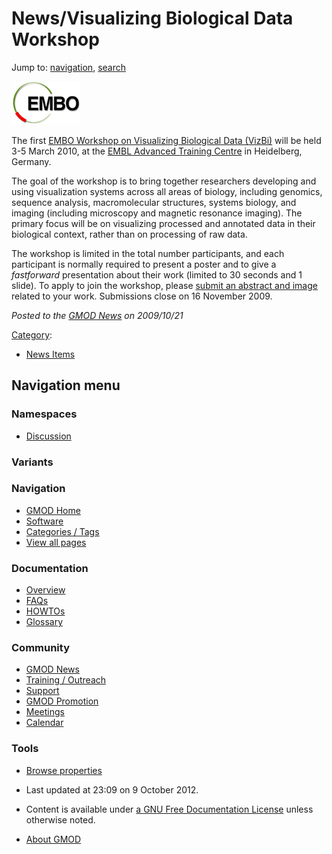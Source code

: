 



<span id="top"></span>




# <span dir="auto">News/Visualizing Biological Data Workshop</span>






Jump to: [navigation](#mw-navigation), [search](#p-search)




<a href="http://www.vizbi.org" rel="nofollow"
title="Visualizing Biological Data (VizBi)"><img
src="https://raw.githubusercontent.com/GMOD/gmod.github.io/main/mediawiki/images/4/46/EMBO_Logo.png" width="110" height="69"
alt="Visualizing Biological Data (VizBi)" /></a>



The first <a href="http://www.vizbi.org/" class="external text"
rel="nofollow">EMBO Workshop on Visualizing Biological Data (VizBi)</a>
will be held 3-5 March 2010, at the
<a href="http://www.embl.de/training/eicat/atc/index.html"
class="external text" rel="nofollow">EMBL Advanced Training Centre</a>
in Heidelberg, Germany.

The goal of the workshop is to bring together researchers developing and
using visualization systems across all areas of biology, including
genomics, sequence analysis, macromolecular structures, systems biology,
and imaging (including microscopy and magnetic resonance imaging). The
primary focus will be on visualizing processed and annotated data in
their biological context, rather than on processing of raw data.

The workshop is limited in the total number participants, and each
participant is normally required to present a poster and to give a
*fastforward* presentation about their work (limited to 30 seconds and 1
slide). To apply to join the workshop, please
<a href="http://vizbi.org" class="external text" rel="nofollow">submit
an abstract and image</a> related to your work. Submissions close on 16
November 2009.

  



*Posted to the [GMOD News](../GMOD_News "GMOD News") on 2009/10/21*






[Category](../Special%3ACategories "Special%3ACategories"):

- [News Items](../Category%3ANews_Items "Category%3ANews Items")






## Navigation menu



### Namespaces


- <span id="ca-talk"><a
  href="http://gmod.org/mediawiki/index.php?title=Talk:News/Visualizing_Biological_Data_Workshop&amp;action=edit&amp;redlink=1"
  accesskey="t"
  title="Discussion about the content page [t]">Discussion</a></span>


### 

### Variants[](#)








<a href="../Main_Page"
style="background-image: url(../../images/GMOD-cogs.png);"
title="Visit the main page"></a>


### Navigation



- <span id="n-GMOD-Home">[GMOD Home](../Main_Page)</span>
- <span id="n-Software">[Software](../GMOD_Components)</span>
- <span id="n-Categories-.2F-Tags">[Categories /
  Tags](../Categories)</span>
- <span id="n-View-all-pages">[View all
  pages](../Special:AllPages)</span>




### Documentation



- <span id="n-Overview">[Overview](../Overview)</span>
- <span id="n-FAQs">[FAQs](../Category%3AFAQ)</span>
- <span id="n-HOWTOs">[HOWTOs](../Category%3AHOWTO)</span>
- <span id="n-Glossary">[Glossary](../Glossary)</span>




### Community



- <span id="n-GMOD-News">[GMOD News](../GMOD_News)</span>
- <span id="n-Training-.2F-Outreach">[Training /
  Outreach](../Training_and_Outreach)</span>
- <span id="n-Support">[Support](../Support)</span>
- <span id="n-GMOD-Promotion">[GMOD Promotion](../GMOD_Promotion)</span>
- <span id="n-Meetings">[Meetings](../Meetings)</span>
- <span id="n-Calendar">[Calendar](../Calendar)</span>




### Tools

- <span id="t-smwbrowselink"><a href="../Special%3ABrowse/News-2FVisualizing_Biological_Data_Workshop"
  rel="smw-browse">Browse properties</a></span>



- <span id="footer-info-lastmod">Last updated at 23:09 on 9 October
  2012.</span>
<!-- - <span id="footer-info-viewcount">5,323 page views.</span> -->
- <span id="footer-info-copyright">Content is available under
  <a href="http://www.gnu.org/licenses/fdl-1.3.html" class="external"
  rel="nofollow">a GNU Free Documentation License</a> unless otherwise
  noted.</span>

<!-- -->

- <span id="footer-places-about">[About
  GMOD](../GMOD%3AAbout "GMOD%3AAbout")</span>

<!-- -->




